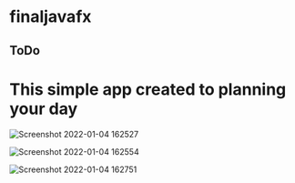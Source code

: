 # finaljavafx

## ToDo
# This simple app created to planning your day
![Screenshot 2022-01-04 162527](https://user-images.githubusercontent.com/75944814/148045544-ea734f50-dc6e-4327-92a1-2f5dda82e865.png)

![Screenshot 2022-01-04 162554](https://user-images.githubusercontent.com/75944814/148045519-861a16ab-bda8-4137-94bc-3df374612b63.png)

![Screenshot 2022-01-04 162751](https://user-images.githubusercontent.com/75944814/148045535-5887521c-52cf-4b85-bf2d-1f16817ef215.png)

